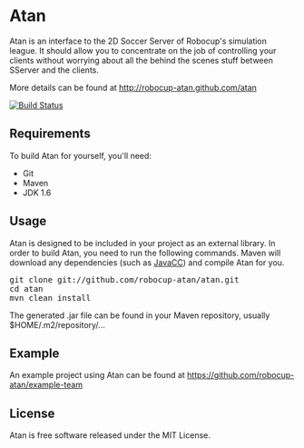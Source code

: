 Atan
===============
Atan is an interface to the 2D Soccer Server of Robocup's simulation league. It should allow you to concentrate on the job of controlling your clients without worrying about all the behind the scenes stuff between SServer and the clients.

More details can be found at http://robocup-atan.github.com/atan

[![Build Status](https://travis-ci.org/robocup-atan/atan.png?branch=master)](https://travis-ci.org/robocup-atan/atan)

Requirements
------------
To build Atan for yourself, you'll need:
* Git
* Maven
* JDK 1.6

Usage
-----
Atan is designed to be included in your project as an external library. In order to build Atan, you need to run the following commands.
Maven will download any dependencies (such as [JavaCC](http://javacc.java.net)) and compile Atan for you.

<pre>
git clone git://github.com/robocup-atan/atan.git
cd atan
mvn clean install
</pre>

The generated .jar file can be found in your Maven repository, usually $HOME/.m2/repository/...

Example
-------
An example project using Atan can be found at https://github.com/robocup-atan/example-team

License
-------
Atan is free software released under the MIT License.
